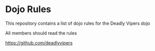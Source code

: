 Dojo Rules
==========

This repository contains a list of dojo rules for the Deadly Vipers dojo

All members should read the rules

https://github.com/deadlyvipers